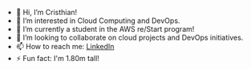 - 👋 Hi, I’m Cristhian!
- 👀 I’m interested in Cloud Computing and DevOps.
- 🌱 I’m currently a student in the AWS re/Start program!
- 💞️ I’m looking to collaborate on cloud projects and DevOps initiatives.
- 📫 How to reach me: [LinkedIn](https://www.linkedin.com/in/cristhian-becerra-espinoza/)
- ⚡ Fun fact: I'm 1.80m tall!

<!---
cbecerrae/cbecerrae is a ✨ special ✨ repository because its `README.md` (this file) appears on your GitHub profile.
You can click the Preview link to take a look at your changes.
--->
